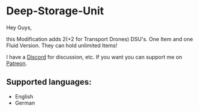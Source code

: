 # Deep-Storage-Unit

Hey Guys,

this Modification adds 2(+2 for Transport Drones) DSU's. One Item and one Fluid Version.
They can hold unlimited Items!

I have a [Discord](https://discord.gg/rVpjuh4) for discussion, etc.
If you want you can support me on [Patreon](https://www.patreon.com/LuziferSenpai).

## Supported languages:
 - English
 - German